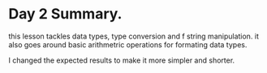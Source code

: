 # Day 2 Summary.

this lesson tackles data types, type conversion and f string manipulation.
it also goes around basic arithmetric operations for formating data types.

I changed the expected results to make it more simpler and shorter.